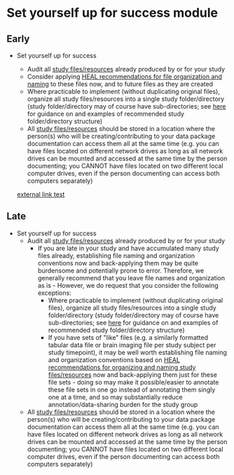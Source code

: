 # Set yourself up for success module

## Early

* Set yourself up for success
  * Audit all [study files/resources](../../../terms/index.md#study-filesresources) already produced by or for your study
  * Consider applying [HEAL recommendations for file organization and naming](../../../file-o-and-n/index.md) to these files now, and to future files as they are created
  * Where practicable to implement (without duplicating original files), organize all study files/resources into a single study folder/directory (study folder/directory may of course have sub-directories; see [here](../../../guidance/file-org.md) for guidance on and examples of recommended study folder/directory structure)
  * All [study files/resources](../../../terms/index.md#study-filesresources) should be stored in a location where the person(s)  who will be creating/contributing to your data package documentation can access them all at the same time (e.g. you can have files located on different network drives as long as all network drives can be mounted and accessed at the same time by the person documenting; you CANNOT have files located on two different local computer drives, even if the person documenting can access both computers separately)

  [external link test](https://norc.sharepoint.com/)



## Late

* Set yourself up for success
  * Audit all [study files/resources](../../../terms/index.md#study-filesresources) already produced by or for your study
    * If you are late in your study and have accumulated many study files already, establishing file naming and organization conventions now and back-applying them may be quite burdensome and potentially prone to error. Therefore, we generally recommend that you leave file names and organization as is - However, we do request that you consider the following exceptions: 
      * Where practicable to implement (without duplicating original files), organize all study files/resources into a single study folder/directory (study folder/directory may of course have sub-directories; see [here](../../guidance/file-org.md) for guidance on and examples of recommended study folder/directory structure) 
      * If you have sets of "like" files (e.g. a similarly formatted tabular data file or brain imaging file per study subject per study timepoint), it may be well worth establishing file naming and organization conventions based on [HEAL recommendations for organizing and naming study files/resources](../../file-o-and-n/index.md) now and back-applying them just for these file sets - doing so may make it possible/easier to annotate these file sets in one go instead of annotating them singly one at a time, and so may substantially reduce annotation/data-sharing burden for the study group
  * All [study files/resources](../../terms/index.md#study-filesresources) should be stored in a location where the person(s)  who will be creating/contributing to your data package documentation can access them all at the same time (e.g. you can have files located on different network drives as long as all network drives can be mounted and accessed at the same time by the person documenting; you CANNOT have files located on two different local computer drives, even if the person documenting can access both computers separately)